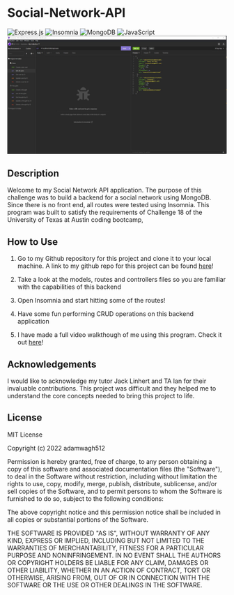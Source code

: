 # Social-Network-API
![Express.js](https://img.shields.io/badge/express.js-%23404d59.svg?style=for-the-badge&logo=express&logoColor=%2361DAFB)
![Insomnia](https://img.shields.io/badge/Insomnia-black?style=for-the-badge&logo=insomnia&logoColor=5849BE)
![MongoDB](https://img.shields.io/badge/MongoDB-%234ea94b.svg?style=for-the-badge&logo=mongodb&logoColor=white)
![JavaScript](https://img.shields.io/badge/javascript-%23323330.svg?style=for-the-badge&logo=javascript&logoColor=%23F7DF1E)
![Insomnia Screenshot](./Images/Screenshot%202022-08-28%20164412.jpg)
## Description
Welcome to my Social Network API application. The purpose of this challenge was to build a backend for a social network using MongoDB. Since there is no front end, all routes were tested using Insomnia. This program was built to satisfy the requirements of Challenge 18 of the University of Texas at Austin coding bootcamp,
## How to Use
1) Go to my Github repository for this project and clone it to your local machine. A link to my github repo for this project can be found [here](https://github.com/adamwagh512/Social-Network-API)! 

2) Take a look at the models, routes and controllers files so you are familiar with the capabilities of this backend

3) Open Insomnia and start hitting some of the routes!

4) Have some fun performing CRUD operations on this backend application

5) I have made a full video walkthough of me using this program. Check it out [here]()!
## Acknowledgements
I would like to acknowledge my tutor Jack Linhert and TA Ian for their invaluable contributions. This project was difficult and they helped me to understand the core concepts needed to bring this project to life.

## License 
MIT License

Copyright (c) 2022 adamwagh512

Permission is hereby granted, free of charge, to any person obtaining a copy
of this software and associated documentation files (the "Software"), to deal
in the Software without restriction, including without limitation the rights
to use, copy, modify, merge, publish, distribute, sublicense, and/or sell
copies of the Software, and to permit persons to whom the Software is
furnished to do so, subject to the following conditions:

The above copyright notice and this permission notice shall be included in all
copies or substantial portions of the Software.

THE SOFTWARE IS PROVIDED "AS IS", WITHOUT WARRANTY OF ANY KIND, EXPRESS OR
IMPLIED, INCLUDING BUT NOT LIMITED TO THE WARRANTIES OF MERCHANTABILITY,
FITNESS FOR A PARTICULAR PURPOSE AND NONINFRINGEMENT. IN NO EVENT SHALL THE
AUTHORS OR COPYRIGHT HOLDERS BE LIABLE FOR ANY CLAIM, DAMAGES OR OTHER
LIABILITY, WHETHER IN AN ACTION OF CONTRACT, TORT OR OTHERWISE, ARISING FROM,
OUT OF OR IN CONNECTION WITH THE SOFTWARE OR THE USE OR OTHER DEALINGS IN THE
SOFTWARE.

